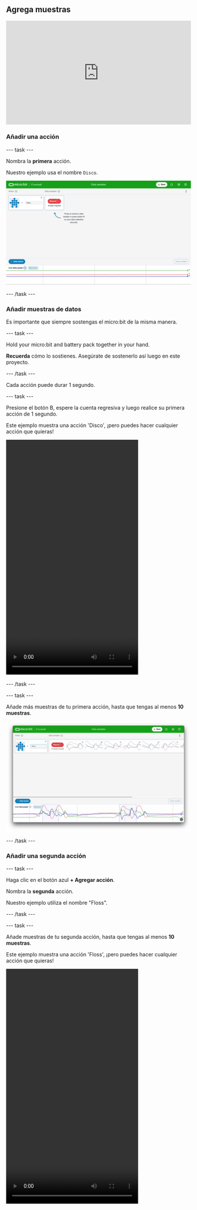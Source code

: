 ## Agrega muestras

<html>
  <div style="position: relative; overflow: hidden; padding-top: 56.25%;">
    <iframe style="position: absolute; top: 0; left: 0; right: 0; width: 100%; height: 100%; border: none;" src="https://www.youtube.com/embed/wCOEoAI2X28?rel=0&cc_load_policy=1" allowfullscreen allow="accelerometer; autoplay; clipboard-write; encrypted-media; gyroscope; picture-in-picture; web-share"></iframe>
  </div>
</html>

### Añadir una acción

\--- task ---

Nombra la **primera** acción.

Nuestro ejemplo usa el nombre `Disco`.

![Captura de pantalla que mostrando el nombre de una acción](images/action.png)

\--- /task ---

### Añadir muestras de datos

Es importante que siempre sostengas el micro:bit de la misma manera.

\--- task ---

Hold your micro:bit and battery pack together in your hand.

**Recuerda** cómo lo sostienes. Asegúrate de sostenerlo así luego en este proyecto.

\--- /task ---

Cada acción puede durar 1 segundo.

\--- task ---

Presione el botón B, espere la cuenta regresiva y luego realice su primera acción de 1 segundo.

Este ejemplo muestra una acción 'Disco', ¡pero puedes hacer cualquier acción que quieras!

<video width="360" height="640" controls>
  <source src="images/disco.mp4" type="video/mp4" alt="A video of young person recording samples of a dance move">
Tu navegador no es compatible con el elemento audio
</video>

\--- /task ---

\--- task ---

Añade más muestras de tu primera acción, hasta que tengas al menos **10 muestras**.

![Captura de pantalla que muestra 10 muestras de una acción](images/disco10.png)

\--- /task ---

### Añadir una segunda acción

\--- task ---

Haga clic en el botón azul **+ Agregar acción**.

Nombra la **segunda** acción.

Nuestro ejemplo utiliza el nombre "Floss".

\--- /task ---

\--- task ---

Añade muestras de tu segunda acción, hasta que tengas al menos **10 muestras**.

Este ejemplo muestra una acción 'Floss', ¡pero puedes hacer cualquier acción que quieras!

<video width="360" height="640" controls>
  <source src="images/floss.mp4" type="video/mp4" alt="A video of young person recording samples of a dance move">
  
Su navegador no soporta la etiqueta de vídeo.
</video>

\--- /task ---
